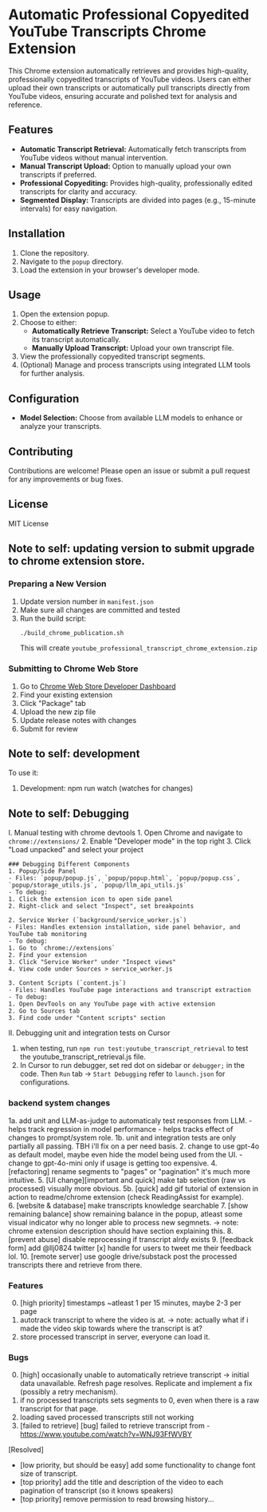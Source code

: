 # Automatic Professional Copyedited YouTube Transcripts Chrome Extension

This Chrome extension automatically retrieves and provides high-quality, professionally copyedited transcripts of YouTube videos. Users can either upload their own transcripts or automatically pull transcripts directly from YouTube videos, ensuring accurate and polished text for analysis and reference.

## Features

- **Automatic Transcript Retrieval:** Automatically fetch transcripts from YouTube videos without manual intervention.
- **Manual Transcript Upload:** Option to manually upload your own transcripts if preferred.
- **Professional Copyediting:** Provides high-quality, professionally edited transcripts for clarity and accuracy.
- **Segmented Display:** Transcripts are divided into pages (e.g., 15-minute intervals) for easy navigation.


## Installation

1. Clone the repository.
2. Navigate to the `popup` directory.
3. Load the extension in your browser's developer mode.

## Usage

1. Open the extension popup.
2. Choose to either:
    - **Automatically Retrieve Transcript:** Select a YouTube video to fetch its transcript automatically.
    - **Manually Upload Transcript:** Upload your own transcript file.
3. View the professionally copyedited transcript segments.
4. (Optional) Manage and process transcripts using integrated LLM tools for further analysis.

## Configuration

- **Model Selection:** Choose from available LLM models to enhance or analyze your transcripts.

## Contributing

Contributions are welcome! Please open an issue or submit a pull request for any improvements or bug fixes.

## License

MIT License

## Note to self: updating version to submit upgrade to chrome extension store.

### Preparing a New Version
1. Update version number in `manifest.json`
2. Make sure all changes are committed and tested
3. Run the build script:
   ```bash
   ./build_chrome_publication.sh
   ```
   This will create `youtube_professional_transcript_chrome_extension.zip`

### Submitting to Chrome Web Store
1. Go to [Chrome Web Store Developer Dashboard](https://chrome.google.com/webstore/devconsole)
2. Find your existing extension
3. Click "Package" tab
4. Upload the new zip file
5. Update release notes with changes
6. Submit for review

## Note to self: development
To use it:
1) Development: npm run watch (watches for changes)

## Note to self: Debugging 

I. Manual testing with chrome devtools
    1. Open Chrome and navigate to `chrome://extensions/`
    2. Enable "Developer mode" in the top right
    3. Click "Load unpacked" and select your project

    ### Debugging Different Components
    1. Popup/Side Panel
    - Files: `popup/popup.js`, `popup/popup.html`, `popup/popup.css`, `popup/storage_utils.js`, `popup/llm_api_utils.js`
    - To debug:
    1. Click the extension icon to open side panel
    2. Right-click and select "Inspect", set breakpoints

    2. Service Worker (`background/service_worker.js`)
    - Files: Handles extension installation, side panel behavior, and YouTube tab monitoring
    - To debug:
    1. Go to `chrome://extensions`
    2. Find your extension
    3. Click "Service Worker" under "Inspect views"
    4. View code under Sources > service_worker.js

    3. Content Scripts (`content.js`)
    - Files: Handles YouTube page interactions and transcript extraction
    - To debug:
    1. Open DevTools on any YouTube page with active extension
    2. Go to Sources tab
    3. Find code under "Content scripts" section

II. Debugging unit and integration tests on Cursor
 1. when testing, run `npm run test:youtube_transcript_retrieval` to test the youtube_transcript_retrieval.js file.
 2. In Cursor to run debugger, set red dot on sidebar or `debugger;` in the code. Then `Run` tab -> `Start Debugging` refer to `launch.json` for configurations.

### backend system changes
1a. add unit and LLM-as-judge to automaticaly test responses from LLM.
    - helps track regression in model performance
    - helps tracks effect of changes to prompt/system role.
1b. unit and integration tests are only partially all passing. TBH i'll fix on a per need basis.
2. change to use gpt-4o as default model, maybe even hide the model being used from the UI.
    - change to gpt-4o-mini only if usage is getting too expensive.
4. [refactoring] rename segments to "pages" or "pagination" it's much more intuitive.
5. [UI change][important and quick] make tab selection (raw vs processed) visually more obvious.
5b. [quick] add gif tutorial of extension in action to readme/chrome extension (check ReadingAssist for example).  
6. [website & database] make transcripts knowledge searchable
7. [show remaining balance] show remaining balance in the popup, atleast some visual indicator why no longer able to process new segmnets.
    -> note: chrome extension description should have section explaining this.
8. [prevent abuse] disable reprocessing if transcript alrdy exists
9. [feedback form] add @llj0824 twitter [x] handle for users to tweet me their feedback lol.
10. [remote server] use google drive/substack post the processed transcripts there and retrieve from there.

### Features
0. [high priority] timestamps ~atleast 1 per 15 minutes, maybe 2-3 per page
1. autotrack transcript to where the video is at.
    -> note: actually what if i made the video skip towards where the transcript is at?
2. store processed transcript in server, everyone can load it.

### Bugs
0. [high] occasionally unable to automatically retrieve transcript -> initial data unavailable. Refresh page resolves. Replicate and implement a fix (possibly a retry mechanism).
1. if no processed transcripts sets segments to 0, even when there is a raw transcript for that page.
2. loading saved processed transcripts still not working
3. [failed to retrieve] [bug] failed to retrieve transcript from - https://www.youtube.com/watch?v=WNJ93FfWVBY

[Resolved]
* [low priority, but should be easy] add some functionality to change font size of transcript.
* [top priority] add the title and description of the video to each pagination of transcript (so it knows speakers)
* [top priority] remove permission to read browsing history...